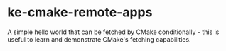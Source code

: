 # ke-cmake-remote-apps
A simple hello world that can be fetched by CMake conditionally - this is useful to learn and demonstrate CMake's fetching capabilities.
